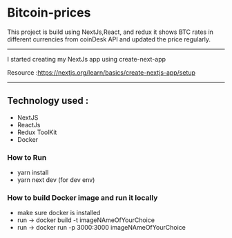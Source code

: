 # Bitcoin-prices

This project is build using NextJs,React, and redux it shows BTC rates in different currencies from coinDesk API and updated the price regularly.

---

I started creating my NextJs app using create-next-app

Resource :https://nextjs.org/learn/basics/create-nextjs-app/setup

---

## Technology used :

- NextJS
- ReactJs
- Redux ToolKit
- Docker

### How to Run

- yarn install
- yarn next dev (for dev env)

### How to build Docker image and run it locally

- make sure docker is installed
- run -> docker build -t imageNAmeOfYourChoice
- run -> docker run -p 3000:3000 imageNAmeOfYourChoice
